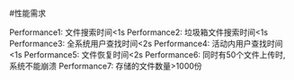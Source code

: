 #性能需求

Performance1: 文件搜索时间<1s
Performance2: 垃圾箱文件搜索时间<1s
Performance3: 全系统用户查找时间<2s
Performance4: 活动内用户查找时间<1s
Performance5: 文件恢复时间<2s
Performance6: 同时有50个文件上传时,系统不能崩溃
Performance7: 存储的文件数量>1000份






